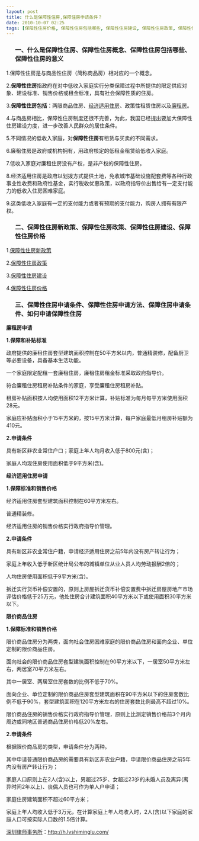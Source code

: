 ```yaml
---
layout: post
title: 什么是保障性住房,保障住房申请条件？
date: 2010-10-07 02:25
tags: [保障性住房价格, 保障性住房包括哪些, 保障性住房建设, 保障性住房政策, 保障性住房新政策, 保障性住房概念, 保障性住房申请方法, 保障性住房申请条件, 保障性住房的意义, 如何申请保障性住房, 条件, 深圳房产律师咨询]
---
```

<ol>
<h3>一、什么是保障性住房、保障性住房概念、保障性住房包括哪些、保障性住房的意义</h3>
</ol>
1.保障性住房是与商品性住房（简称商品房）相对应的一个概念。

2.<strong>保障性住房</strong>指政府在对中低收入家庭实行分类保障过程中所提供的限定供应对象、建设标准、销售价格或租金标准，具有社会保障性质的住房。

3.<strong>保障性住房包括</strong>：两限商品住房、<a href="http://h.lvshiminglu.com/law/188.html" target="_blank">经济适用住房</a>、政策性租赁住房以及<a href="http://h.lvshiminglu.com/law/210.html" target="_blank">廉租房</a>。

4.与商品房相比，保障性住房制度还很不完善，为此，我国已经提出要加大保障性住房建设力度，进一步改善人民群众的居住条件。

5.不同情况的低收入家庭，对<strong>保障性住房</strong>有租赁与买卖的不同需求。

6.廉租住房是政府或机构拥有，用政府核定的低租金租赁给低收入家庭。

7.低收入家庭对廉租住房没有产权，是非产权的保障性住房。

8.经济适用住房是政府以划拨方式提供土地，免收城市基础设施配套费等各种行政事业性收费和政府性基金，实行税收优惠政策，以政府指导价出售给有一定支付能力的低收入住房困难家庭。

9.这类低收入家庭有一定的支付能力或者有预期的支付能力，购房人拥有有限产权。
<ol>
<h3>二、保障性住房新政策、保障性住房政策、保障性住房建设、保障性住房价格</h3>
</ol>
1.<a href="http://news.baidu.com/ns?word=%B1%A3%D5%CF%D0%D4%D7%A1%B7%BF%D0%C2%D5%FE%B2%DF&amp;tn=newstitle&amp;from=news&amp;ie=gb2312&amp;bs=%B1%A3%D5%CF%D0%D4%D7%A1%B7%BF%D0%C2%D5%FE%B2%DF&amp;sr=0&amp;cl=2&amp;rn=20&amp;ct=0&amp;prevct=no" target="_blank">保障性住房新政策</a>

2.<a href="http://news.baidu.com/ns?word=%B1%A3%D5%CF%D0%D4%D7%A1%B7%BF%D5%FE%B2%DF&amp;tn=newstitle&amp;from=news&amp;cl=2&amp;rn=20&amp;ct=0" target="_blank">保障性住房政策</a>

3.<a href="http://news.baidu.com/ns?word=%B1%A3%D5%CF%D0%D4%D7%A1%B7%BF%BD%A8%C9%E8&amp;tn=newstitle&amp;from=news&amp;cl=2&amp;rn=20&amp;ct=0" target="_blank">保障性住房建设</a>

4.<a href="http://news.baidu.com/ns?word=%B1%A3%D5%CF%D0%D4%D7%A1%B7%BF%BC%DB%B8%F1&amp;tn=newstitle&amp;from=news&amp;ie=gb2312&amp;bs=%B1%A3%D5%CF%D0%D4%D7%A1%B7%BF%BC%DB%B8%F1&amp;sr=0&amp;cl=2&amp;rn=20&amp;ct=0&amp;prevct=0" target="_blank">保障性住房价格</a>
<ol>
<h3>三、保障性住房申请条件、保障性住房申请方法、保障住房申请条件、如何申请保障性住房</h3>
</ol>
<strong>廉租房申请</strong>

<strong>1.保障和补贴标准</strong>

政府提供的廉租住房套型建筑面积控制在50平方米以内，普通精装修，配备厨卫等必要设备，具备基本生活功能。

一个家庭限定配租一套廉租住房，廉租住房租金标准采取政府指导价。

符合廉租住房租房补贴条件的家庭，享受廉租住房租房补贴。

租房补贴面积按人均使用面积12平方米计算，补贴标准为每月每平方米使用面积28元。

家庭应补贴面积小于15平方米的，按15平方米计算，每户家庭最低月租房补贴额为410元。

<strong>2.申请条件</strong>

具有新区非农业常住户口；家庭上年人均月收入低于800元(含)；

家庭人均现住房使用面积低于9平方米(含)。

<strong>经济适用住房申请</strong>

<strong>1.保障标准和销售价格</strong>

经济适用住房套型建筑面积控制在60平方米左右。

普通精装修。

经济适用住房的销售价格实行政府指导价管理。

<strong>2.申请条件</strong>

具有新区非农业常住户籍，申请经济适用住房之前5年内没有房产转让行为；

家庭上年收入低于新区统计局公布的城镇单位从业人员人均劳动报酬2倍的；

人均住房使用面积低于9平方米(含)。

拆迁实行货币补偿安置的，原则上房屋拆迁货币补偿安置费中拆迁房屋房地产市场评估价格低于25万元，他处住房合计建筑面积40平方米以下或使用面积30平方米以下。

<strong>限价商品住房</strong>

<strong>1.保障标准和销售价格</strong>

限价商品住房分为两类，面向社会住房困难家庭的限价商品住房和面向企业、单位定制的限价商品住房。

面向社会的限价商品住房套型建筑面积控制在90平方米以下，一居室50平方米左右，两居室70平方米左右。

其中一居室、两居室住房套数的比例不低于70%。

面向企业、单位定制的限价商品住房套型建筑面积在90平方米以下的住房套数比例不低于90%，套型建筑面积在120平方米左右的住房套数比例最高不超过10%。

限价商品住房的销售价格实行政府指导价管理，原则上比测定销售价格前3个月内周边或同地区普通商品住房价格低20%左右。

<strong>2.申请条件</strong>

根据限价商品房的类型，申请条件分为两种。

其中申请普通限价商品房的需要具有新区非农业户籍，申请限价商品住房之前5年内没有房产转让行为；

家庭人口原则上在2人(含)以上，男超过25岁、女超过23岁的未婚人员及离异(离异时间2年以上)、丧偶人员也可作为单人户申请；

家庭住房建筑面积不超过60平方米；

家庭上年人均收入低于3万元，在计算家庭上年人均收入时，2人(含)以下家庭的家庭人口可按实际人口数的1.5倍计算。

<a href="http://h.lvshiminglu.com/">深圳律师事务所</a>：<a href="http://h.lvshiminglu.com/">http://h.lvshiminglu.com/</a>

